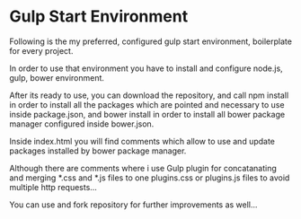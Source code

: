 # Gulp Start Environment

Following is the my preferred, configured gulp start environment, boilerplate for every project.

In order to use that environment you have to install and configure node.js, gulp, bower environment.

After its ready to use, you can download the repository, and call npm install in order to install all the packages which are pointed and necessary to use inside package.json, and bower install in order to install all bower package manager configured inside bower.json.

Inside index.html you will find comments which allow to use and update packages installed by bower package manager.

Although there are comments where i use Gulp plugin for concatanating and merging *.css and *.js files to one plugins.css or plugins.js files to avoid multiple http requests...

You can use and fork repository for further improvements as well...
